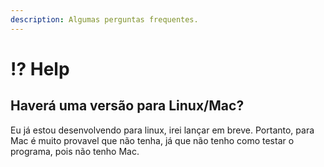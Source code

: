 ```yaml
---
description: Algumas perguntas frequentes.
---
```


# ⁉️ Help

## Haverá uma versão para Linux/Mac? <a href="#will-there-be-linux-mac-version" id="will-there-be-linux-mac-version"></a>

Eu já estou desenvolvendo para linux, irei lançar em breve. Portanto, para Mac é muito provavel que não tenha,  já que não tenho como testar o programa, pois não tenho Mac.

